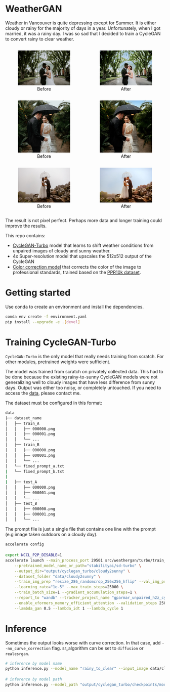 # WeatherGAN

Weather in Vancouver is quite depressing except for Summer. It is either cloudy or rainy for the majority of days in a year. Unfortunately, when I got married, it was a rainy day. I was so sad that I decided to train a CycleGAN to convert rainy to clear weather.


<div style="display: flex; gap: 1em; justify-content: center;">
  <figure style="text-align: center;">
    <img src="samples/cloudy/wedding1.jpeg" alt="Before" width="500"/>
    <figcaption>Before</figcaption>
  </figure>
  <figure style="text-align: center;">
    <img src="samples/sunny/wedding1.jpeg" alt="After" width="500"/>
    <figcaption>After</figcaption>
  </figure>
</div>

<div style="display: flex; gap: 1em; justify-content: center;">
  <figure style="text-align: center;">
    <img src="samples/cloudy/umbrella.jpg" alt="Before" width="500"/>
    <figcaption>Before</figcaption>
  </figure>
  <figure style="text-align: center;">
    <img src="samples/sunny/umbrella.jpg" alt="After" width="500"/>
    <figcaption>After</figcaption>
  </figure>
</div>

<div style="display: flex; gap: 1em; justify-content: center;">
  <figure style="text-align: center;">
    <img src="samples/cloudy/umbrella2.jpg" alt="Before" width="500"/>
    <figcaption>Before</figcaption>
  </figure>
  <figure style="text-align: center;">
    <img src="samples/sunny/umbrella2.jpg" alt="After" width="500"/>
    <figcaption>After</figcaption>
  </figure>
</div>


The result is not pixel perfect. Perhaps more data and longer training could improve the results.

This repo contains:
- [CycleGAN-Turbo](https://github.com/GaParmar/img2img-turbo) model that learns to shift weather conditions from unpaired images of cloudy and sunny weather.
- 4x Super-resolution model that upscales the 512x512 output of the CycleGAN
- [Color correction model](https://github.com/davidserra9/namedcurves) that corrects the color of the image to professional standards, trained based on the [PPR10k dataset](https://github.com/davidserra9/PPR10k).

# Getting started

Use conda to create an environment and install the dependencies.

```bash
conda env create -f environment.yaml
pip install --upgrade -e .[devel]
```

# Training CycleGAN-Turbo

`CycleGAN-Turbo` is the only model that really needs training from scratch. For other modules, pretrained weights were sufficient.

The model was trained from scratch on privately collected data. This had to be done because the existing rainy-to-sunny CycleGAN models were not generalizing well to cloudy images that have less difference from sunny days. Output was either too noisy, or completely untouched. If you need to access the [data](https://drive.google.com/drive/folders/1oGHsfPpB7GgSxaxmAMTibdk6-r__3Lz3?usp=sharing), please contact me.

The dataset must be configured in this format:

```bash
data
├── dataset_name
│   ├── train_A
│   │   ├── 000000.png
│   │   ├── 000001.png
│   │   └── ...
│   ├── train_B
│   │   ├── 000000.png
│   │   ├── 000001.png
│   │   └── ...
│   └── fixed_prompt_a.txt
|   └── fixed_prompt_b.txt
|
|   ├── test_A
│   │   ├── 000000.png
│   │   ├── 000001.png
│   │   └── ...
│   ├── test_B
│   │   ├── 000000.png
│   │   ├── 000001.png
│   │   └── ...

```

The prompt file is just a single file that contains one line with the prompt (e.g image taken outdoors on a cloudy day).


```bash
accelerate config

export NCCL_P2P_DISABLE=1
accelerate launch --main_process_port 29501 src/weathergan/turbo/train_cyclegan_turbo.py \
    --pretrained_model_name_or_path="stabilityai/sd-turbo" \
    --output_dir="output/cyclegan_turbo/cloudy2sunny" \
    --dataset_folder "data/cloudy2sunny" \
    --train_img_prep "resize_286_randomcrop_256x256_hflip" --val_img_prep "no_resize" \
    --learning_rate="1e-5" --max_train_steps=25000 \
    --train_batch_size=1 --gradient_accumulation_steps=1 \
    --report_to "wandb" --tracker_project_name "gparmar_unpaired_h2z_cycle_debug_v2" \
    --enable_xformers_memory_efficient_attention --validation_steps 250 \
    --lambda_gan 0.5 --lambda_idt 1 --lambda_cycle 1
```

# Inference

Sometimes the output looks worse with curve correction. In that case, add `--no_curve_correction` flag. sr_algorithm can be set to `diffusion` or `realesrgan`.

```bash
# inference by model name
python inference.py --model_name "rainy_to_clear" --input_image data/cloudy/sequences/val/frames/sequence924/sequence924_frame154224_info.png --output_dir "outputs"

# inference by model path
python inference.py --model_path "output/cyclegan_turbo/checkpoints/model_10501.pkl" --prompt "image taken outdoors on a sunny day" --direction "a2b" --input "samples/cloudy" --output_dir "outputs"
```

